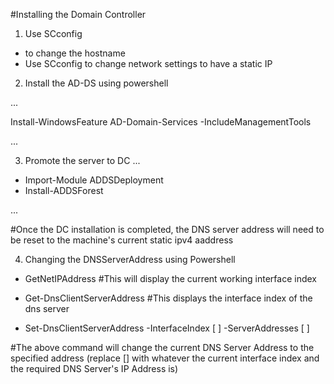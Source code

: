 #Installing the Domain Controller


1. Use SCconfig 
 - to change the hostname
 - Use SCconfig to change network settings to have a static IP 

2. Install the AD-DS using powershell

... 
   
Install-WindowsFeature AD-Domain-Services -IncludeManagementTools   
   
...

3. Promote the server to DC 
...

- Import-Module ADDSDeployment
- Install-ADDSForest

...

#Once the DC installation is completed, the DNS server address will need to be reset to the machine's current static ipv4 aaddress

4. Changing the DNSServerAddress using Powershell

- GetNetIPAddress #This will display the current working interface index 

- Get-DnsClientServerAddress #This displays the interface index of the dns server

- Set-DnsClientServerAddress -InterfaceIndex [ ] -ServerAddresses [ ]

#The above command will change the current DNS Server Address to the specified address (replace [] with whatever the current interface index and the required DNS Server's IP Address is)

